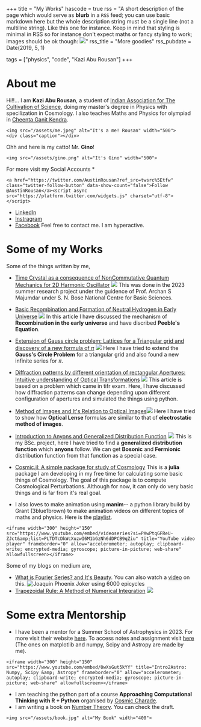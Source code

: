 +++
title = "My Works"
hascode = true
rss = "A short description of the page which would serve as **blurb** in a `RSS` feed; you can use basic markdown here but the whole description string must be a single line (not a multiline string). Like this one for instance. Keep in mind that styling is minimal in RSS so for instance don't expect maths or fancy styling to work; images should be ok though: ![](https://upload.wikimedia.org/wikipedia/en/b/b0/Rick_and_Morty_characters.jpg)"
rss_title = "More goodies"
rss_pubdate = Date(2019, 5, 1)

tags = ["physics", "code", "Kazi Abu Rousan"]
+++

# About me
Hi!!... I am **Kazi Abu Rousan**, a student of [Indian Association for The Cultivation of Science](https://en.wikipedia.org/wiki/Indian_Association_for_the_Cultivation_of_Science), doing my master's degree in Physics with specilization in Cosmology. I also teaches Maths and Physics for olympiad in [Cheenta Ganit Kendra](https://www.cheenta.com/).
~~~
<img src="/assets/me.jpeg" alt="It's a me! Rousan" width="500">
<div class="caption"></div>
~~~

Ohh and here is my catto! Mr. **Gino**!
~~~
<img src="/assets/gino.png" alt="It's Gino" width="500">
~~~
For more visit my Social Accounts
*
~~~
<a href="https://twitter.com/AustinRousan?ref_src=twsrc%5Etfw" class="twitter-follow-button" data-show-count="false">Follow @AustinRousan</a><script async src="https://platform.twitter.com/widgets.js" charset="utf-8"></script>
~~~

* [LinkedIn](https://www.linkedin.com/in/kazi-abu-rousan-819848198/)
* [Instragram](https://www.instagram.com/azavzya/)
* [Facebook](https://www.facebook.com/K.A.Rousan/)
Feel free to contact me. I am hyperactive.
# Some of my Works
Some of the things written by me,
* [Time Crystal as a consequence of NonCommutative Quantum Mechanics for 2D Harmonic Oscillator](https://www.researchgate.net/publication/372221313_Time_Crystal_as_a_consequence_of_NonCommutative_Quantum_Mechanics_for_2D_Harmonic_Oscillator) ![](https://www.researchgate.net/profile/Kazi-Abu-Rousan/publication/372221313/figure/fig1/AS:11431281173427597@1688888680920/Physical-Realisation-of-Time-Crystal_W640.jpg)
This was done in the 2023 summer research project under the guidence of Prof. Archan S Majumdar under S. N. Bose National Centre for Basic Sciences.
* [Basic Recombination and Formation of Neutral Hydrogen in Early Universe](https://www.researchgate.net/publication/376889659_Basic_Recombination_and_Formation_of_Neutral_Hydrogen_in_Early_Universe) ![](https://www.researchgate.net/profile/Kazi-Abu-Rousan/publication/376889659/figure/fig7/AS:11431281214834585@1703796954888/Comparison-of-Saha-Boltzmann-and-Peeble-Equation-Here-Boltzmann-Equation-means-the_W640.jpg)
In this article I have discussed the mechanism of **Recombination in the early universe** and have discribed **Peeble's Equation**.
* [Extension of Gauss circle problem: Lattices for a Triangular grid and discovery of a new formula of $\pi$](https://www.researchgate.net/publication/370161335_Extension_of_Gauss_circle_problem_Lattices_for_a_Triangular_grid)
![](https://www.researchgate.net/profile/Kazi-Abu-Rousan/publication/370161335/figure/fig3/AS:11431281152663383@1682100177142/A-circle-of-Radius-7-has-18-lattice-points-on-it_Q320.jpg)
Here I have tried to extend the **Gauss's Circle Problem** for a triangular grid and also found a new infinite series for $\pi$.
* [Diffraction patterns by different orientation of rectangular Apertures: Intuitive understanding of Optical Transformations](https://www.researchgate.net/publication/356142815_Diffraction_patterns_by_different_orientation_of_rectangular_Apertures_Intuitive_understanding_of_Optical_Transformations)
![](https://www.researchgate.net/profile/Kazi-Abu-Rousan/publication/356142815/figure/fig2/AS:1098551824265217@1638926573534/Diffraction-pattern-of-the-aperture-in-Fig-2.ppm)
This article is based on a problem which came in tifr exam. Here, I have discussed how diffraction patterns can change depending upon different configuration of apertures and simulated the things using python.
* [Method of Images and It's Relation to Optical Images](https://link.springer.com/article/10.1007/s12045-022-1398-y)![](https://www.researchgate.net/profile/Kazi-Abu-Rousan/publication/361545877/figure/fig7/AS:1171982066429952@1656433707070/Here-you-see-the-fields-from-qred-to-qblue-The-field-is-symmetry-about-the-grounded_W640.jpg)
Here I have tried to show how **Optical Lense** formulas are similar to that of **electrostatic method of images**.
* [Introduction to Anyons and Generalized Distribution Function](https://www.researchgate.net/publication/352641643_Introduction_to_Anyons_and_generalized_distribution_function)
![](https://www.researchgate.net/profile/Kazi-Abu-Rousan/publication/352641643/figure/fig3/AS:1040709511565313@1625135891075/The-reflection-operation-with-respect-to-one-axis-This-shows-ph-p-and-ph-p-are.ppm)
This is my BSc. project, here I have tried to find a **generalized distribution function** which **anyons** follow. We can get **Bosonic** and **Fermionic** distribution function from that function as a special case.
* [Cosmic.jl: A simple package for study of Cosmology](https://github.com/aburousan/cosmic.jl)
This is a **julia** package I am developing in my free time for calculating some basic things of Cosmology. The goal of this package is to compute Cosmological Perturbations. Although for now, it can only do very basic things and is far from it's real goal.

* I also loves to make animation using **manim**-- a python library build by Grant (3blue1brown) to make animation videos on different topics of maths and physics. Here is the [playlist](https://youtube.com/playlist?list=PLTDTcDkWcXuzwI6M1bGzNh6dDPCB9qZiu&si=I8vaX6GaIaK5jVei).
~~~
<iframe width="300" height="150" src="https://www.youtube.com/embed/videoseries?si=PXwPtqGFReU-ZJct&amp;list=PLTDTcDkWcXuzwI6M1bGzNh6dDPCB9qZiu" title="YouTube video player" frameborder="0" allow="accelerometer; autoplay; clipboard-write; encrypted-media; gyroscope; picture-in-picture; web-share" allowfullscreen></iframe>
~~~


Some of my blogs on medium are,
* [What is Fourier Series? and It's Beauty](https://medium.com/swlh/what-is-fourier-series-and-its-beauty-ce2410012329). You can also watch a [video](https://youtu.be/0y8UsIFcvPs) on this.
![Joaquin Phoenix Joker using 6000 epicycles](https://miro.medium.com/v2/resize:fit:720/format:webp/1*YkraGeZW9la2P7sDetBpFQ.png)
* [Trapezoidal Rule: A Method of Numerical Integration](https://www.cantorsparadise.com/trapezoidal-rule-a-method-of-numerical-integration-5772838657b3)
![](https://miro.medium.com/v2/resize:fit:1100/format:webp/1*2jcjgSAw_qoimpVm_2JNrg.png)


# Some extra Mentorship

* I have been a mentor for a Summer School of Astrophysics in 2023. For more visit their website [here](https://sites.google.com/view/intro-2-astro/2023-course). To access notes and assignment visit [here](https://github.com/howardisaacson/Intro-to-Astro2023/tree/main/Week2_packages_plotting) (The ones on matplotlib and numpy, Scipy and Astropy are made by me).
~~~
<iframe width="300" height="150" src="https://www.youtube.com/embed/0wXsGut5kYY" title="Intro2Astro: Numpy, Scipy &amp; Astropy" frameborder="0" allow="accelerometer; autoplay; clipboard-write; encrypted-media; gyroscope; picture-in-picture; web-share" allowfullscreen></iframe>
~~~
* I am teaching the python part of a course **Approaching Computational Thinking with R + Python** organised by [Cosmic Charade](https://cosmic-charade.netlify.app/).
* I am writing a book on [Number Theory](https://www.researchgate.net/project/Number-Theory-with-Python). You can check the draft.
~~~
<img src="/assets/book.jpg" alt="My Book" width="400">
~~~
